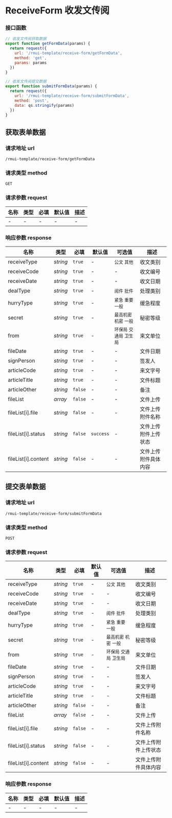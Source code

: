 # ReceiveForm 收发文传阅

### 接口函数

```js
// 收发文传阅获取数据
export function getFormData(params) {
  return request({
    url: '/rmui-template/receive-form/getFormData',
    method: 'get',
    params: params
  })
}

// 收发文传阅提交数据
export function submitFormData(params) {
  return request({
    url: '/rmui-template/receive-form/submitFormData',
    method: 'post',
    data: qs.stringify(params)
  })
}
```

## 获取表单数据

### 请求地址 url

    /rmui-template/receive-form/getFormData

### 请求类型 method

`GET`

### 请求参数 request

| 名称 | 类型 | 必填 | 默认值 | 描述 |
| ---- | ---- | ---- | ------ | ---- |
| -    | -    | -    | -      | -    |

### 响应参数 response

| 名称                | 类型     | 必填    | 默认值    | 可选值                     | 描述                 |
| ------------------- | -------- | ------- | --------- | -------------------------- | -------------------- |
| receiveType         | _string_ | `true`  | -         | `公文` `其他`              | 收文类别             |
| receiveCode         | _string_ | `true`  | -         | -                          | 收文编号             |
| receiveDate         | _string_ | `true`  | -         | -                          | 收文日期             |
| dealType            | _string_ | `true`  | -         | `阅件` `批件`              | 处理类别             |
| hurryType           | _string_ | `true`  | -         | `紧急` `重要` `一般`       | 缓急程度             |
| secret              | _string_ | `true`  | -         | `最高机密` `机密` `一般`   | 秘密等级             |
| from                | _string_ | `true`  | -         | `环保局` `交通局` `卫生局` | 来文单位             |
| fileDate            | _string_ | `true`  | -         | -                          | 文件日期             |
| signPerson          | _string_ | `true`  | -         | -                          | 签发人               |
| articleCode         | _string_ | `true`  | -         | -                          | 来文字号             |
| articleTitle        | _string_ | `true`  | -         | -                          | 文件标题             |
| articleOther        | _string_ | `false` | -         | -                          | 备注                 |
| fileList            | _array_  | `false` | -         | -                          | 文件上传             |
| fileList[i].file    | _string_ | `false` | -         | -                          | 文件上传附件名称     |
| fileList[i].status  | _string_ | `false` | `success` | -                          | 文件上传附件上传状态 |
| fileList[i].content | _string_ | `false` | -         | -                          | 文件上传附件具体内容 |

## 提交表单数据

### 请求地址 url

    /rmui-template/receive-form/submitFormData

### 请求类型 method

`POST`

### 请求参数 request

| 名称                | 类型     | 必填    | 默认值 | 可选值                     | 描述                 |
| ------------------- | -------- | ------- | ------ | -------------------------- | -------------------- |
| receiveType         | _string_ | `true`  | -      | `公文` `其他`              | 收文类别             |
| receiveCode         | _string_ | `true`  | -      | -                          | 收文编号             |
| receiveDate         | _string_ | `true`  | -      | -                          | 收文日期             |
| dealType            | _string_ | `true`  | -      | `阅件` `批件`              | 处理类别             |
| hurryType           | _string_ | `true`  | -      | `紧急` `重要` `一般`       | 缓急程度             |
| secret              | _string_ | `true`  | -      | `最高机密` `机密` `一般`   | 秘密等级             |
| from                | _string_ | `true`  | -      | `环保局` `交通局` `卫生局` | 来文单位             |
| fileDate            | _string_ | `true`  | -      | -                          | 文件日期             |
| signPerson          | _string_ | `true`  | -      | -                          | 签发人               |
| articleCode         | _string_ | `true`  | -      | -                          | 来文字号             |
| articleTitle        | _string_ | `true`  | -      | -                          | 文件标题             |
| articleOther        | _string_ | `false` | -      | -                          | 备注                 |
| fileList            | _array_  | `false` | -      | -                          | 文件上传             |
| fileList[i].file    | _string_ | `false` | -      | -                          | 文件上传附件名称     |
| fileList[i].status  | _string_ | `false` | -      | -                          | 文件上传附件上传状态 |
| fileList[i].content | _string_ | `false` | -      | -                          | 文件上传附件具体内容 |

### 响应参数 response

| 名称 | 类型 | 必填 | 默认值 | 描述 |
| ---- | ---- | ---- | ------ | ---- |
| -    | -    | -    | -      | -    |
